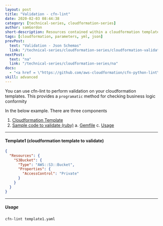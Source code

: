 ```yaml
---
layout: post
title: "Validation - cfn-lint"
date: 2020-02-03 08:44:38
category: [technical-series, cloudformation-series]
author: samGordon
short-description: Resources contained within a cloudformation template/stack
tags: [cloudformation, parameters, yml, json]
prevPost:
  text: "Validation - Json Schemas"
  link: "/technical-series/cloudformation-series/cloudformation-validation-json-schemas"
nextPost:
  text: "na"
  link: "/technical-series/cloudformation-series/na"
docs:
  - "<a href = \"https://github.com/aws-cloudformation/cfn-python-lint\">Github project for cfn-lint</a>"
skill: advanced
---
```


You can use cfn-lint to perform validation on your cloudformation templates. This provides a `programatic` method for checking business logic conformity

In the below example. There are three components

1. [Cloudformation Template](#cloudformation)
2. [Sample code to validate (ruby)](#ruby-validate)
  a. [Gemfile](#ruby-validate-gemfile)
  c. [Usage](#cfn-lint-usage)

---

<a name = "cloudformation"></a>
#### Template1 (cloudformation template to validate)

```json
{
  "Resources": {
    "S3Bucket": {
      "Type": "AWS::S3::Bucket",
      "Properties": {
        "AccessControl": "Private"
      }
    }
  }
}
```

---

<a name = "ruby-validate-usage"></a>
##### Usage
```shell
cfn-lint template1.yaml
```
